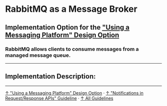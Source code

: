 # RabbitMQ as a Message Broker

## Implementation Option for the ["Using a Messaging Platform" Design Option](../..)

### RabbitMQ allows clients to consume messages from a managed message queue.

---

## Implementation Description:




---

[↑ "Using a Messaging Platform" Design Option](../..) · [↑ "Notifications in Request/Response APIs" Guideline](../../../..) · [↑ All Guidelines](../../../../../..)
